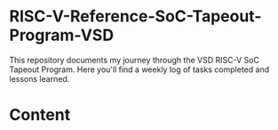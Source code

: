 # RISC-V-Reference-SoC-Tapeout-Program-VSD
This repository documents my journey through the VSD RISC-V SoC Tapeout Program. Here you'll find a weekly log of tasks completed and lessons learned.

# Content
